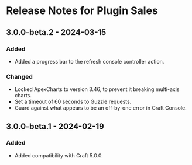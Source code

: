 # Release Notes for Plugin Sales

## 3.0.0-beta.2 - 2024-03-15

### Added

- Added a progress bar to the refresh console controller action.

### Changed

- Locked ApexCharts to version 3.46, to prevent it breaking multi-axis charts.
- Set a timeout of 60 seconds to Guzzle requests.
- Guard against what appears to be an off-by-one error in Craft Console.

## 3.0.0-beta.1 - 2024-02-19

### Added

- Added compatibility with Craft 5.0.0.
